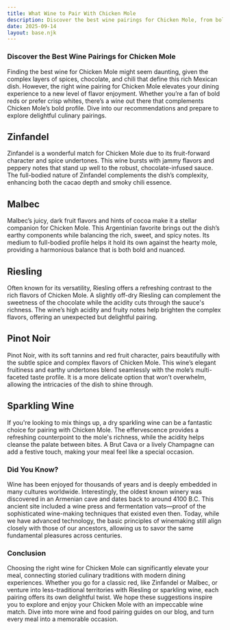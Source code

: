 ```yaml
---
title: What Wine to Pair With Chicken Mole
description: Discover the best wine pairings for Chicken Mole, from bold reds to crisp whites.
date: 2025-09-14
layout: base.njk
---
```


### Discover the Best Wine Pairings for Chicken Mole

Finding the best wine for Chicken Mole might seem daunting, given the complex layers of spices, chocolate, and chili that define this rich Mexican dish. However, the right wine pairing for Chicken Mole elevates your dining experience to a new level of flavor enjoyment. Whether you’re a fan of bold reds or prefer crisp whites, there’s a wine out there that complements Chicken Mole’s bold profile. Dive into our recommendations and prepare to explore delightful culinary pairings.

## Zinfandel

Zinfandel is a wonderful match for Chicken Mole due to its fruit-forward character and spice undertones. This wine bursts with jammy flavors and peppery notes that stand up well to the robust, chocolate-infused sauce. The full-bodied nature of Zinfandel complements the dish’s complexity, enhancing both the cacao depth and smoky chili essence.

## Malbec

Malbec’s juicy, dark fruit flavors and hints of cocoa make it a stellar companion for Chicken Mole. This Argentinian favorite brings out the dish’s earthy components while balancing the rich, sweet, and spicy notes. Its medium to full-bodied profile helps it hold its own against the hearty mole, providing a harmonious balance that is both bold and nuanced.

## Riesling

Often known for its versatility, Riesling offers a refreshing contrast to the rich flavors of Chicken Mole. A slightly off-dry Riesling can complement the sweetness of the chocolate while the acidity cuts through the sauce's richness. The wine’s high acidity and fruity notes help brighten the complex flavors, offering an unexpected but delightful pairing.

## Pinot Noir

Pinot Noir, with its soft tannins and red fruit character, pairs beautifully with the subtle spice and complex flavors of Chicken Mole. This wine’s elegant fruitiness and earthy undertones blend seamlessly with the mole’s multi-faceted taste profile. It is a more delicate option that won’t overwhelm, allowing the intricacies of the dish to shine through.

## Sparkling Wine

If you're looking to mix things up, a dry sparkling wine can be a fantastic choice for pairing with Chicken Mole. The effervescence provides a refreshing counterpoint to the mole's richness, while the acidity helps cleanse the palate between bites. A Brut Cava or a lively Champagne can add a festive touch, making your meal feel like a special occasion.

### Did You Know?

Wine has been enjoyed for thousands of years and is deeply embedded in many cultures worldwide. Interestingly, the oldest known winery was discovered in an Armenian cave and dates back to around 4100 B.C. This ancient site included a wine press and fermentation vats—proof of the sophisticated wine-making techniques that existed even then. Today, while we have advanced technology, the basic principles of winemaking still align closely with those of our ancestors, allowing us to savor the same fundamental pleasures across centuries.

### Conclusion

Choosing the right wine for Chicken Mole can significantly elevate your meal, connecting storied culinary traditions with modern dining experiences. Whether you go for a classic red, like Zinfandel or Malbec, or venture into less-traditional territories with Riesling or sparkling wine, each pairing offers its own delightful twist. We hope these suggestions inspire you to explore and enjoy your Chicken Mole with an impeccable wine match. Dive into more wine and food pairing guides on our blog, and turn every meal into a memorable occasion.